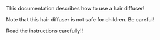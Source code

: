 This documentation describes how to use a hair diffuser!

Note that this hair diffuser is not safe for children. Be careful!

 Read the instructions carefully!!
